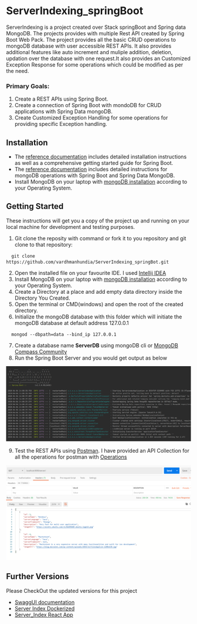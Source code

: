 # ServerIndexing_springBoot
ServerIndexing is a project created over Stack springBoot and Spring data MongoDB. The projects provides with multiple Rest API created by 
Spring Boot Web Pack. The project provides all the basic CRUD operations to mongoDB database with user accessible REST APIs. It also provides
additional features like auto increment and muliple addition, deletion, updation over the database with one request.It also provides an
Customized Exception Response for some operations which could be modified as per the need.

### Primary Goals:
1. Create a REST APIs using Spring Boot.
2. Create a connection of Spring Boot with mondoDB for CRUD applications with Spring Data mongoDB.
3. Create Customized Exception Handling for some operations for providing specific Exception handling.

## Installation
- The [reference documentation](https://docs.spring.io/spring-boot/docs/current-SNAPSHOT/reference/html/) includes detailed installation instructions as well as a comprehensive getting started guide for Spring Boot.
- The [reference documentation](https://spring.io/guides/gs/accessing-data-mongodb/) includes detailed instructions for mongoDB operations with Spring Boot and Spring Data MongoDB.
- Install MongoDB on your laptop with [mongoDB installation](https://docs.mongodb.com/manual/tutorial) according to your Operating System.

## Getting Started
These instructions will get you a copy of the project up and running on your local machine for development and testing purposes.
1. Git clone the reposity with command or fork it to you repository and git clone to that repository:
```
  git clone https://github.com/vardhmanhundia/ServerIndexing_springBot.git
```
2. Open the installed file on your favourite IDE. I used [Intellij IDEA](https://www.jetbrains.com/idea/download/)
3. Install MongoDB on your laptop with [mongoDB installation](https://docs.mongodb.com/manual/tutorial) according to your Operating System.
4. Create a Directory at a place and add empty data directory inside the Directory You Created.
5. Open the terminal or CMD(windows) and open the root of the created directory.
6. Initialize the mongoDB database with this folder which will initiate the mongoDB database at default address 127.0.0.1
```
  mongod --dbpath=data --bind_ip 127.0.0.1
```
7. Create a database name **ServerDB** using mongoDB cli or [MongoDB Compass Community](https://www.mongodb.com/products/compass)
8. Run the Spring Boot Server and you would get output as below

![ServerRunning](https://github.com/vardhmanhundia/SpringBootMongodb_serverIndexing/blob/master/images/serverRunning.PNG)

9. Test the REST APIs using [Postman](https://www.postman.com/downloads/). I have provided an API Collection for all the operations for postman with [Operations](https://www.getpostman.com/collections/bd2d2e8e643ef98aaf35)

![Postman Request Example](https://github.com/vardhmanhundia/SpringBootMongodb_serverIndexing/blob/master/images/postmanRequest.PNG)

## Further Versions
Please CheckOut the updated versions for this project
- [SwaggUI documentation](https://github.com/vardhmanhundia/Swaggi_ServerIndex)
- [Server Index Dockerized](https://github.com/vardhmanhundia/ServerIndex_Dockerized)
- [Server_Index React App](https://github.com/vardhmanhundia/ServerIndexing_ReactApp)
